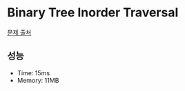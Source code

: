 # Binary Tree Inorder Traversal

[문제 출처](https://leetcode.com/problems/binary-tree-inorder-traversal)

## 성능

- Time: 15ms
- Memory: 11MB